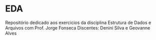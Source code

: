 # EDA
Repositório dedicado aos exercicios da disciplina Estrutura de Dados e Arquivos com Prof. Jorge Fonseca
Discentes: Denini Silva e Geovanne Alves
